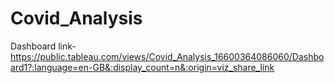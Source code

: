 # Covid_Analysis
Dashboard link-https://public.tableau.com/views/Covid_Analysis_16600364086060/Dashboard1?:language=en-GB&:display_count=n&:origin=viz_share_link
